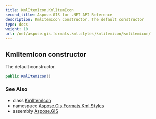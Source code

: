 ```yaml
---
title: KmlItemIcon.KmlItemIcon
second_title: Aspose.GIS for .NET API Reference
description: KmlItemIcon constructor. The default constructor
type: docs
weight: 10
url: /net/aspose.gis.formats.kml.styles/kmlitemicon/kmlitemicon/
---
```

## KmlItemIcon constructor

The default constructor.

```csharp
public KmlItemIcon()
```

### See Also

* class [KmlItemIcon](../)
* namespace [Aspose.Gis.Formats.Kml.Styles](../../kmlitemicon/)
* assembly [Aspose.GIS](../../../)



